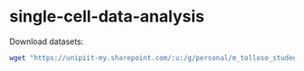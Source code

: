 # single-cell-data-analysis

 Download datasets:
 ```bash 
wget "https://unipiit-my.sharepoint.com/:u:/g/personal/m_tolloso_studenti_unipi_it/EQW8d7lXi8BGsgEUNzUlwXoB9OngJfjVt843g3qnGnXszQ?e=PYOK1N&download=1" -O dataset.tar.gz && tar -xvf dataset.tar.gz && wget "<to update>&download=1" -O results.tar.gz && tar -xvf results.tar.gz
 ```

